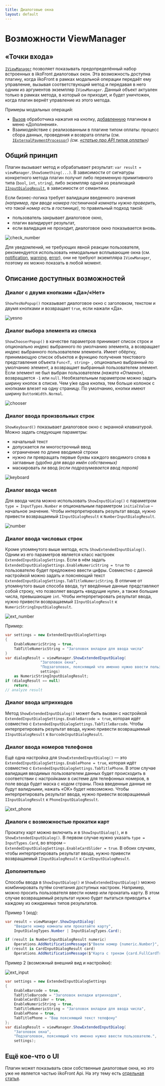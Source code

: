 ```yaml
---
title: Диалоговые окна
layout: default
---
```

# Возможности ViewManager 
## «Точки входа» 
[`IViewManager`](http://iiko.github.io/front.api.sdk/v6/html/T_Resto_Front_Api_V6_UI_IViewManager.htm "IViewManager") позволяет показывать предопределённый набор встроенных в iikoFront диалоговых окон. Эта возможность доступна плагину, когда iikoFront в рамках модальной операции передаёт ему управление, вызывая соответствующий метод и передавая в него одним из аргументов экземпляр `IViewManager`. Данный объект актуален только в рамках метода, в который он приходит, и будет уничтожен, когда плагин вернёт управление из этого метода. 

Примеры модальных операций:

- [Вызов](http://iiko.github.io/front.api.sdk/v6/html/M_Resto_Front_Api_V6_UI_Button_PerformAction.htm "Button_PerformAction") обработчика нажатия на кнопку, [добавленную](http://iiko.github.io/front.api.sdk/v6/html/M_Resto_Front_Api_V6_IPluginIntegrationService_AddButton.htm "IPluginIntegrationService_AddButton") плагином в меню «Дополнения». 
- Взаимодействие с реализованным в плагине типом оплаты: процесс сбора данных, проведения и возврата оплаты (см. [`IExternalPaymentProcessor`](http://iiko.github.io/front.api.sdk/v6/html/Methods_T_Resto_Front_Api_V6_IExternalPaymentProcessor.htm "IExternalPaymentProcessor")) *(см. [«статью про API типов оплаты»](PaymentProcessor.html "Статья по кастомные типы оплаты"))*

## Общий принцип
Плагин вызывает метод  и обрабатывает результат: `var result = viewManager.ShowSomething(...)`. В зависимости от сигнатуры конкретного метода плагин получит либо переменную примитивного типа (`bool`, `int`, `string`), либо экземпляр одной из реализаций [`IInputDialogResult`](http://iiko.github.io/front.api.sdk/v6/html/T_Resto_Front_Api_V6_Data_View_IInputDialogResult.htm "IInputDialogResult"), в зависимости от семантики.

Если бизнес-логика требует валидации введенного значения *(например, при вводе номера гостиничной комнаты нужно проверить, что такой номер есть в гостинице)*, то правильный подход такой:

- пользователь закрывает диалоговое окно,
- плагин валидирует результат, 
- если валидация не проходит, диалоговое окно показывается вновь.

![check_number](../../img/viewmanager/check_number.gif)

Для уведомлений, не требующих явной реакции пользователя, рекомендуется использовать немодальные всплывающие окна (см. [notification](http://iiko.github.io/front.api.sdk/v6/html/M_Resto_Front_Api_V6_IOperationService_AddNotificationMessage_1.htm "IOperationService_AddNotificationMessage"), [warning](http://iiko.github.io/front.api.sdk/v6/html/M_Resto_Front_Api_V6_IOperationService_AddWarningMessage_1.htm "IOperationService_AddWarningMessage"),  [error](http://iiko.github.io/front.api.sdk/v6/html/M_Resto_Front_Api_V6_IOperationService_AddErrorMessage_1.htm "IOperationService_AddErrornMessage")), они не требуют экземпляра `IViewManager`, поэтому их можно показать в любой момент.    

## Описание доступных возможностей
### Диалог с двумя кнопками «Да»/«Нет»
`ShowYesNoPopup()` показывает диалоговое окно с заголовком, текстом и двумя кнопками и возвращает `true`, если нажали «Да».

![yesno](../../img/viewmanager/yesno.png)

### Диалог выбора элемента из списка
`ShowChooserPopup()` в качестве параметров принимает список строк и опционально индекс выбранного по умолчанию элемента, а возвращает индекс выбранного пользователем элемента. Имеет обёртку, принимающую список объектов и функцию получения текстового представления объекта `Func<T, string> `, опционально выбранный по умолчанию элемент, а возвращает выбранный пользователем элемент. Если элемент не был выбран пользователем *(нажата «Отмена»)*, возвращается `-1` или `null`. Необязательным параметром можно задать ширину кнопок в списке. Чем у́же одна кнопка, тем больше колонок с кнопками влезет на одну страницу. По умолчанию, кнопки имеют ширину `ButtonWidth.Normal`.

![chooser](../../img/viewmanager/chooser.png)

### Диалог ввода произвольных строк
`ShowKeyboard()` показывает диалоговое окно с экранной клавиатурой. Можно задать следующие параметры:

- начальный текст
- допускается ли многострочный ввод
- ограничение по длине вводимой строки
- нужно ли превращать первые буквы каждого вводимого слова в заглавные *(удобно для ввода имён собственных)*
- маскировать ли ввод *(если подразумевается ввод пароля)*
 
![keyboard](../../img/viewmanager/keyboard.png)

### Диалог ввода чисел 
Для ввода числа можно использовать `ShowInputDialog()` с параметром `type = InputTypes.Number` и опциональным параметром `initialValue` – начальное значение. Чтобы интерпретировать результат ввода, нужно привести возвращаемый `IInputDialogResult` к `NumberInputDialogResult`.

![number](../../img/viewmanager/number.png)

### Диалог ввода числовых строк
Кроме упомянутого выше метода, есть `ShowExtendedInputDialog()`. Одним из его параметров является класс настроек `ExtendedInputDialogSettings`. Если в нём задать `ExtendedInputDialogSettings.EnableNumericString = true` то пользователю будет предложено ввести цифры. Совместно с данной настройкой можно задать и поясняющий текст `ExtendedInputDialogSettings.TabTitleNumericString`. В отличие от упомянутого выше способа ввода, тут введённые данные представляют собой строку, что позволяет вводить «ведущие нули», а также большие числа, превышающие `int`. Чтобы интерпретировать результат ввода, нужно привести возвращаемый `IInputDialogResult` к `NumericStringInputDialogResult`.

![ext_number](../../img/viewmanager/ext_number.png)

Пример:
```cs
var settings = new ExtendedInputDialogSettings
{
    EnableNumericString = true,
    TabTitleNumericString = "Заголовок вкладки для ввода числа"
}
var dialogResult = viewManager.ShowExtendedInputDialog(
                "Заголовок окна", 
                "Подзаголовок, поясняющий что именно нужно ввести пользователю.",
                settings) 
    as NumericStringInputDialogResult;
if (dialogResult == null)
    return;
// analyze result
```

### Диалог ввода штрихкодов 
Метод `ShowExtendedInputDialog()` может быть вызван с настройкой `ExtendedInputDialogSettings.EnableBarcode = true`, которая идёт совместно с `ExtendedInputDialogSettings.TabTitleBarcode`. Чтобы интерпретировать результат ввода, нужно привести возвращаемый `IInputDialogResult` к `BarcodeInputDialogResult`.

### Диалог ввода номеров телефонов
Ещё одна настройка для `ShowExtendedInputDialog()` — это `ExtendedInputDialogSettings.EnablePhone = true`, которая идёт совместно с `ExtendedInputDialogSettings.TabTitlePhone`. В этом случае валидация вводимых пользователем данных будет происходить в соответствии с настройками в системе для телефонных номеров, в поле ввода будет маска с кодом страны. Пока введенные данные не будут валидными, нажать «OK» будет невозможно. Чтобы интерпретировать результат ввода, нужно привести возвращаемый `IInputDialogResult` к `PhoneInputDialogResult`.

![ext_phone](../../img/viewmanager/ext_phone.png)

### Диалоги с возможностью прокатки карт
Прокатку карт можно включить и в `ShowInputDialog()`, и в `ShowExtendedInputDialog()`. В первом случае нужно указать 
`type = InputTypes.Card`, во втором – `ExtendedInputDialogSettings.EnableCardSlider = true`. В обоих случаях, чтобы интерпретировать результат ввода, нужно привести возвращаемый `IInputDialogResult` к `CardInputDialogResult`.

### Дополнительно
Способы ввода в `ShowInputDialog()` и `ShowExtendedInputDialog()` можно комбинировать путём сочетания доступных настроек. Например, можно просить пользователя ввести номер или прокатать карту. В этом случае возвращаемый результат нужно будет пытаться приводить к каждому из ожидаемых типов результатов. 

Пример 1 (код):
```cs
var result = viewManager.ShowInputDialog(
    "Введите номер комнаты или прокатайте карту",
    InputDialogTypes.Number | InputDialogTypes.Card);

if (result is NumberInputDialogResult numeric)
    Operations.AddNotificationMessage($"Ввели номер {numeric.Number}", "SamplePlugin");
if (result is CardInputDialogResult card)
    Operations.AddNotificationMessage($"Карта с треком {card.FullCardTrack}", "SamplePlugin");
```
Пример 2 (возможный внешний вид и настройки):

![ext_input](../../img/viewmanager/ext_input.gif)
```cs
var settings = new ExtendedInputDialogSettings
{
    EnableBarcode = true,
    TabTitleBarcode = "Заголовок вкладки штрихкодов",
    EnableCardSlider = true,
    EnableNumericString = true,
    TabTitleNumericString = "Заголовок вкладки для ввода числа", 
    EnablePhone = true,
    TabTitlePhone = "Ваш поясняющий текст телефону"
};
var dialogResult = viewManager.ShowExtendedInputDialog(
    "Заголовок окна", 
    "Подзаголовок, поясняющий что именно нужно ввести пользователю.",
    settings);
```

## Ещё кое-что о UI
Плагин может показывать свои собственные диалоговые окна, но это уже не является частью iikoFront Api. На эту тему есть [отдельная статья](CustomWindows.html "Кое-что о UI и .Net").
 
